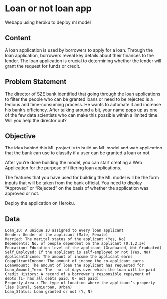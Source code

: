 # Loan or not loan app
Webapp using heroku to deploy ml model

## Content

A loan application is used by borrowers to apply for a loan. Through the loan application, borrowers reveal key details about their finances to the lender. The loan application is crucial to determining whether the lender will grant the request for funds or credit.

## Problem Statement

The director of SZE bank identified that going through the loan applications to filter the people who can be granted loans or need to be rejected is a tedious and time-consuming process. He wants to automate it and increase his bank’s efficiency. After talking around a bit, your name pops up as one of the few data scientists who can make this possible within a limited time. Will you help the director out? 

## Objective

The idea behind this ML project is to build an ML model and web application that the bank can use to classify if a user can be granted a loan or not.

After you’re done building the model, you can start creating a Web Application for the purpose of filtering loan applications.

The features that you have used for building the ML model will be the form inputs that will be taken from the bank official. You need to display “Approved” or “Rejected” on the basis of whether the application was approved or not.

Deploy the application on Heroku.

## Data


    Loan_ID: A unique ID assigned to every loan applicant
    Gender: Gender of the applicant (Male, Female)
    Married: The marital status of the applicant (Yes, No)
    Dependents: No. of people dependent on the applicant (0,1,2,3+)
    Education: Education level of the applicant (Graduated, Not Graduated)
    Self_Employed: If the applicant is self-employed or not (Yes, No)
    ApplicantIncome: The amount of income the applicant earns
    CoapplicantIncome: The amount of income the co-applicant earns
    LoanAmount: The amount of loan the applicant has requested for
    Loan_Amount_Term: The  no. of days over which the loan will be paid
    Credit_History: A record of a borrower's responsible repayment of debts (1- has all debts paid, 0- not paid)
    Property_Area : The type of location where the applicant’s property lies (Rural, Semiurban, Urban)
    Loan_Status: Loan granted or not (Y, N)
  
 
